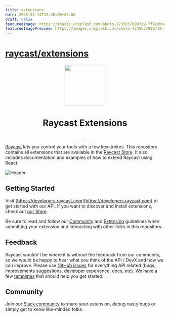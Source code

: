 ```yaml
---
title: extensions
date: 2025-01-14T12:20:06+08:00
draft: False
featuredImage: https://images.unsplash.com/photo-1735657090719-7f92cb44170b?ixid=M3w0NjAwMjJ8MHwxfHJhbmRvbXx8fHx8fHx8fDE3MzY4MjgzMTB8&ixlib=rb-4.0.3
featuredImagePreview: https://images.unsplash.com/photo-1735657090719-7f92cb44170b?ixid=M3w0NjAwMjJ8MHwxfHJhbmRvbXx8fHx8fHx8fDE3MzY4MjgzMTB8&ixlib=rb-4.0.3
---
```


# [raycast/extensions](https://github.com/raycast/extensions)

<p align="center">
  <img src="images/store-logo.webp" height="128">
  <h1 align="center">Raycast Extensions</h1>
</p>

<p align="center">
  <a aria-label="Follow Raycast on X" href="https://x.com/raycastapp">
    <img alt="" src="https://img.shields.io/badge/Follow%20@raycastapp-black.svg?style=for-the-badge&logo=X">
  </a>
  <a aria-label="Join the community on Slack" href="https://raycast.com/community">
    <img alt="" src="https://img.shields.io/badge/Join%20the%20community-black.svg?style=for-the-badge&logo=Slack">
  </a>
</p>

[Raycast](https://raycast.com/) lets you control your tools with a few keystrokes. This repository contains all extensions that are available in the [Raycast Store](https://raycast.com/store). It also includes documentation and examples of how to extend Raycast using React.

![Header](images/header.webp)

## Getting Started

Visit [https://developers.raycast.com](https://developers.raycast.com) to get started with our API. If you want to discover and install extensions, check out [our Store](https://raycast.com/store).

Be sure to read and follow our [Community](https://manual.raycast.com/community-guidelines) and [Extension](https://manual.raycast.com/extensions) guidelines when submitting your extension and interacting with other folks in this repository.

## Feedback

Raycast wouldn't be where it is without the feedback from our community, so we would be happy to hear what you think of the API / DevX and how we can improve. Please use [GitHub issues](https://github.com/raycast/extensions/issues/new/choose) for everything API related (bugs, improvements suggestions, developer experience, docs, etc). We have a few [templates](https://developers.raycast.com/examples) that should help you get started.

## Community

Join our [Slack community](https://raycast.com/community) to share your extension, debug nasty bugs or simply get to know like-minded folks.
